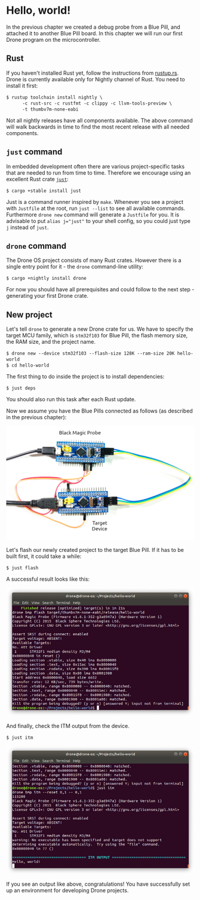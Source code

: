 # Hello, world!

In the previous chapter we created a debug probe from a Blue Pill, and attached
it to another Blue Pill board. In this chapter we will run our first Drone
program on the microcontroller.

## Rust

If you haven't installed Rust yet, follow the instructions from
[rustup.rs](https://rustup.rs/). Drone is currently available only for Nightly
channel of Rust. You need to install it first:

```shell
$ rustup toolchain install nightly \
      -c rust-src -c rustfmt -c clippy -c llvm-tools-preview \
      -t thumbv7m-none-eabi
```

Not all nightly releases have all components available. The above command will
walk backwards in time to find the most recent release with all needed
components.

## `just` command

In embedded development often there are various project-specific tasks that are
needed to run from time to time. Therefore we encourage using an excellent Rust
crate [`just`](https://github.com/casey/just):

```shell
$ cargo +stable install just
```

Just is a command runner inspired by `make`. Whenever you see a project with
`Justfile` at the root, run `just --list` to see all available
commands. Furthermore `drone new` command will generate a `Justfile` for you. It
is advisable to put `alias j="just"` to your shell config, so you could just
type `j` instead of `just`.

## `drone` command

The Drone OS project consists of many Rust crates. However there is a single
entry point for it - the `drone` command-line utility:

```shell
$ cargo +nightly install drone
```

For now you should have all prerequisites and could follow to the next step -
generating your first Drone crate.

## New project

Let's tell `drone` to generate a new Drone crate for us. We have to specify the
target MCU family, which is `stm32f103` for Blue Pill, the flash memory size,
the RAM size, and the project name.

```shell
$ drone new --device stm32f103 --flash-size 128K --ram-size 20K hello-world
$ cd hello-world
```

The first thing to do inside the project is to install dependencies:

```shell
$ just deps
```

You should also run this task after each Rust update.

Now we assume you have the Blue Pills connected as follows (as described in the
previous chapter):

![BMP wiring](./assets/bmp-wiring.jpg)

Let's flash our newly created project to the target Blue Pill. If it has to be
built first, it could take a while:

```shell
$ just flash
```

A successful result looks like this:

![Flash success](./assets/just-flash.png)

And finally, check the ITM output from the device.

```shell
$ just itm
```

![ITM output](./assets/just-itm.png)

If you see an output like above, congratulations! You have successfully set up
an environment for developing Drone projects.
